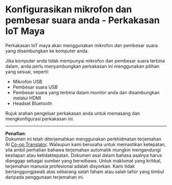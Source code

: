 <!--
CO_OP_TRANSLATOR_METADATA:
{
  "original_hash": "7a65ee743f916276a2848b8a9491feb7",
  "translation_date": "2025-08-27T23:26:17+00:00",
  "source_file": "6-consumer/lessons/1-speech-recognition/virtual-device-microphone.md",
  "language_code": "ms"
}
-->
# Konfigurasikan mikrofon dan pembesar suara anda - Perkakasan IoT Maya

Perkakasan IoT maya akan menggunakan mikrofon dan pembesar suara yang disambungkan ke komputer anda.

Jika komputer anda tidak mempunyai mikrofon dan pembesar suara terbina dalam, anda perlu menyambungkan perkakasan ini menggunakan pilihan yang sesuai, seperti:

* Mikrofon USB
* Pembesar suara USB
* Pembesar suara yang terbina dalam monitor anda dan disambungkan melalui HDMI
* Headset Bluetooth

Rujuk arahan pengeluar perkakasan anda untuk memasang dan mengkonfigurasi perkakasan ini.

---

**Penafian**:  
Dokumen ini telah diterjemahkan menggunakan perkhidmatan terjemahan AI [Co-op Translator](https://github.com/Azure/co-op-translator). Walaupun kami berusaha untuk memastikan ketepatan, sila ambil perhatian bahawa terjemahan automatik mungkin mengandungi kesilapan atau ketidaktepatan. Dokumen asal dalam bahasa asalnya harus dianggap sebagai sumber yang berwibawa. Untuk maklumat yang kritikal, terjemahan manusia profesional adalah disyorkan. Kami tidak bertanggungjawab atas sebarang salah faham atau salah tafsir yang timbul daripada penggunaan terjemahan ini.